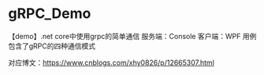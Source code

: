 # gRPC_Demo
【demo】.net core中使用grpc的简单通信
服务端：Console
客户端：WPF
用例包含了gRPC的四种通信模式

对应博文：https://www.cnblogs.com/xhy0826/p/12665307.html
